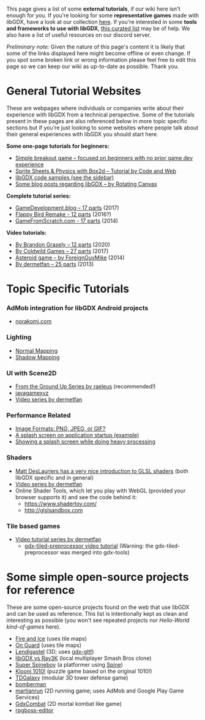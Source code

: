 This page gives a list of some **external tutorials**, if our wiki here isn't enough for you. If you're looking for some **representative games** made with libGDX, have a look at our collection [here](https://libgdx.com/showcase/). If you're interested in some **tools and frameworks to use with libGDX**, [this curated list](https://github.com/rafaskb/awesome-libgdx) may be of help. We also have a list of useful resources on our discord server.

*Preliminary note:* Given the nature of this page's content it is likely that some of the links displayed here might become offline or even change. If you spot some broken link or wrong information please feel free to edit this page so we can keep our wiki as up-to-date as possible. Thank you.

# General Tutorial Websites #
These are webpages where individuals or companies write about their experience with libGDX from a technical perspective. Some of the tutorials present in these pages are also referenced below in more topic specific sections but if you're just looking to some websites where people talk about their general experiences with libGDX you should start here.

**Some one-page tutorials for beginners:**
- [Simple breakout game – focused on beginners with no prior game dev experience](http://tann.space/HelloLibgdx/)
- [Sprite Sheets & Physics with Box2d – Tutorial by Code and Web](https://www.codeandweb.com/texturepacker/tutorials/libgdx-physics)
- [libGDX code samples (see the sidebar)](http://libgdx.info/)
- [Some blog posts regarding libGDX – by Rotating Canvas](http://rotatingcanvas.com/category/tutorials/)

**Complete tutorial series:**
- [GameDevelopment.blog – 17 parts](https://www.gamedevelopment.blog/full-libgdx-game-tutorial-flgt-home/) (2017)
- [Flappy Bird Remake - 12 parts](http://www.kilobolt.com/zombie-bird-tutorial-flappy-bird-remake.html) (2016?)
- [GameFromScratch.com - 17 parts](http://www.gamefromscratch.com/page/LibGDX-Tutorial-series.aspx) (2014)

**Video tutorials:**
- [By Brandon Grasely – 12 parts](https://www.youtube.com/watch?v=DK1sGc4rOT4&list=PLfd-5Q3Fwq0WKrkEKw12nqpfER3MG5_Wi) (2020)
- [By Coldwild Games – 27 parts](https://www.youtube.com/playlist?list=PLMpInWzi-D9Jf_Co---0L7K-MNDNf2FuO) (2017)
- [Asteroid game – by ForeignGuyMike](https://www.youtube.com/playlist?list=PL-2t7SM0vDfeZUKeM7Jm4U9utHwFS1N-C) (2014)
- [By dermetfan – 25 parts](https://www.youtube.com/playlist?list=PLXY8okVWvwZ0JOwHiH1TntAdq-UDPnC2L) (2013)

# Topic Specific Tutorials #
### AdMob integration for libGDX Android projects ###
* [norakomi.com](http://norakomi.com/tutorial_admob_introduction.php)

### Lighting ###
 * [Normal Mapping](http://www.java-gaming.org/topics/glsl-using-normal-maps-to-illuminate-a-2d-texture-libgdx/27516/view.html)
 * [Shadow Mapping](https://www.microbasic.net/tutorials/shadow-mapping/Full.html)

### UI with Scene2D ###
* [From the Ground Up Series by raeleus](https://github.com/raeleus/skin-composer/wiki/From-the-Ground-Up:-Scene2D.UI-Tutorials) (recommended!)
* [javagamexyz](http://javagamexyz.blogspot.pt/2013/04/user-interface-menus-using-libgdx.html)
* [Video series by dermetfan](http://www.youtube.com/playlist?list=PLXY8okVWvwZ0Inrp5YMmYEaoh1FBXBJ1J)

### Performance Related ###
* [Image Formats: PNG, JPEG, or GIF?](http://gamedev.stackexchange.com/questions/48304/which-image-format-is-more-memory-efficient-png-jpeg-or-gif)
* [A splash screen on application startup (example)](https://github.com/raeleus/LibGDX-SplashScreen-Example)
* [Showing a splash screen while doing heavy processing](http://duckseason.mobi/heavy-background-processes-libgdxwhile-showing-splash-screen/)

### Shaders ###
* [Matt DesLauriers has a very nice introduction to GLSL shaders](https://github.com/mattdesl/lwjgl-basics/wiki/Shaders) (both libGDX specific and in general)
* [Video series by dermetfan](https://www.youtube.com/playlist?list=PLXY8okVWvwZ1_aaMnBU5HF4UP3hHL60Vy)
* Online Shader Tools, which let you play with WebGL (provided your browser supports it) and see the code behind it:
   * https://www.shadertoy.com/
   * http://glslsandbox.com

### Tile based games ###
* [Video tutorial series by dermetfan](https://www.youtube.com/playlist?list=PLXY8okVWvwZ0qmqSBhOtqYRjzWtUCWylb)
   * [gdx-tiled-preprocessor video tutorial](http://youtu.be/q5D-TzlCRPM) (Warning: the gdx-tiled-preprocessor was merged into gdx-tools)

# Some simple open-source projects for reference #
These are some open-source projects found on the web that use libGDX and can be used as reference. This list is intentionally kept as clean and interesting as possible (you won't see repeated projects nor _Hello-World kind-of-games_ here).
* [Fire and Ice](https://github.com/lyze237/FireAndIce) (uses tile maps)
* [On Guard](https://github.com/lyze237/On-Guard) (uses tile maps)
* [Lendigastel](https://github.com/mgsx-dev/dl9) (3D; uses [gdx-gltf](https://github.com/mgsx-dev/gdx-gltf))
* [libGDX vs Ray3K](https://github.com/raeleus/libgdx-jam-june-2020) (local multiplayer Smash Bros clone) 
* [Super Spineboy](https://github.com/EsotericSoftware/spine-superspineboy) (a platformer using [Spine](http://www.esotericsoftware.com))
* [Klooni 1010!](https://github.com/LonamiWebs/Klooni1010) (puzzle game based on the original 1010!)
* [TDGalaxy](https://github.com/TheLogicMaster/Tower-Defense-Galaxy) (modular 3D tower defense game)
* [bomberman](https://github.com/mcol/bombergame)
* [martianrun](https://github.com/wmora/martianrun) (2D running game; uses AdMob and Google Play Game Services)
* [GdxCombat](https://github.com/gamedevpl/GdxCombat) (2D mortal kombat like game)
* [rpgboss-editor](https://github.com/rpgboss/rpgboss)
